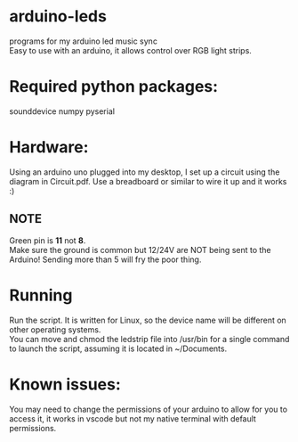 # arduino-leds
programs for my arduino led music sync \
Easy to use with an arduino, it allows control over RGB light strips.

# Required python packages:
sounddevice numpy pyserial

# Hardware:
Using an arduino uno plugged into my desktop, I set up a circuit using the diagram in Circuit.pdf. Use a breadboard or similar to wire it up and it works :)
## NOTE ##
Green pin is **11** not **8**.\
Make sure the ground is common but 12/24V are NOT being sent to the Arduino! Sending more than 5 will fry the poor thing. 

# Running
Run the script. It is written for Linux, so the device name will be different on other operating systems. \
You can move and chmod the ledstrip file into /usr/bin for a single command to launch the script, assuming it is located in ~/Documents.

# Known issues:
You may need to change the permissions of your arduino to allow for you to access it, it works in vscode but not my native terminal with default permissions.